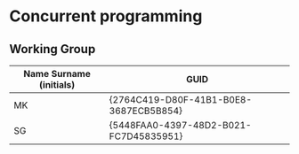 # Concurrent programming

## Working Group

| Name Surname (initials) | GUID                                     |
| ----------------------- | ---------------------------------------- |
| MK                      | {2764C419-D80F-41B1-B0E8-3687ECB5B854}	 |
| SG					  | {5448FAA0-4397-48D2-B021-FC7D45835951}	 |
